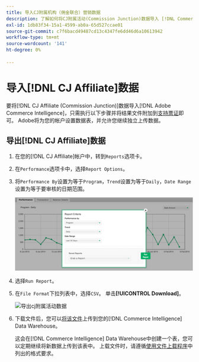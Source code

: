 ```yaml
---
title: 导入CJ附属机构（佣金联合）营销数据
description: 了解如何将CJ附属活动(Commission Junction)数据导入 [!DNL Commerce Intelligence].L Commerce Intelligence。
exl-id: 1db83f34-15a1-4599-ab0a-65d527ccae01
source-git-commit: c7f6bacd49487cd13c4347fe6dd46d6a10613942
workflow-type: tm+mt
source-wordcount: '141'
ht-degree: 0%

---
```


# 导入[!DNL CJ Affiliate]数据

要将[!DNL CJ Affiliate (Commission Junction)]数据导入[!DNL Adobe Commerce Intelligence]，只需执行以下步骤并将结果文件附加到[支持票证](https://experienceleague.adobe.com/docs/commerce-knowledge-base/kb/troubleshooting/miscellaneous/mbi-service-policies.html?lang=zh-Hans)即可。 Adobe将为您的帐户设置数据表，并允许您继续独立上传数据。

## 导出[!DNL CJ Affiliate]数据

1. 在您的[!DNL CJ Affiliate]帐户中，转到`Reports`选项卡。

1. 在`Performance`选项卡中，选择`Report Options`。

1. 将`Performance By`设置为等于`Program`，`Trend`设置为等于`Daily`，`Date Range`设置为等于要审核的日期范围。

   ![export-cj-affiliate-data](../../../assets/export-cj-affiliate-data-1.png)<!--{:.zoom}-->

1. 选择`Run Report`。

1. 在`File Format`下拉列表中，选择`CSV`。  单击&#x200B;**[!UICONTROL Download]**。

   ![导出cj附属活动数据](../../../assets/export-an-individual-order-2.jpg)<!--{:.zoom}-->

1. 下载文件后，您可以[将该文件](../connecting-data/using-file-uploader.md)上传到您的[!DNL Commerce Intelligence] Data Warehouse。

   这会在[!DNL Commerce Intelligence] Data Warehouse中创建一个表，您可以定期继续将新数据上传到该表中。 上载文件时，请遵循[使用文件上载程序](../connecting-data/using-file-uploader.md)中列出的格式要求。
